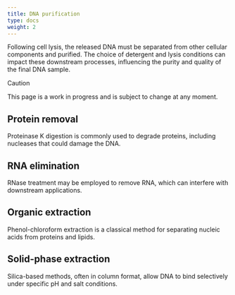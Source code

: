 ```yaml
---
title: DNA purification
type: docs
weight: 2
---
```




Following cell lysis, the released DNA must be separated from other cellular components and purified.
The choice of detergent and lysis conditions can impact these downstream processes, influencing the purity and quality of the final DNA sample.

> [!CAUTION]
> 
> This page is a work in progress and is subject to change at any moment.

## Protein removal

Proteinase K digestion is commonly used to degrade proteins, including nucleases that could damage the DNA.

## RNA elimination

RNase treatment may be employed to remove RNA, which can interfere with downstream applications.

## Organic extraction

Phenol-chloroform extraction is a classical method for separating nucleic acids from proteins and lipids.

## Solid-phase extraction

Silica-based methods, often in column format, allow DNA to bind selectively under specific pH and salt conditions.
